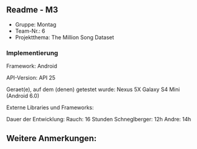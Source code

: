 ## Readme - M3

* Gruppe:	    Montag
* Team-Nr.:     6
* Projektthema: The Million Song Dataset

### Implementierung

Framework:	    Android

API-Version:	API 25

Geraet(e), auf dem (denen) getestet wurde:
Nexus 5X
Galaxy S4 Mini (Android 6.0)

Externe Libraries und Frameworks:


Dauer der Entwicklung:
Rauch: 16 Stunden
Schneglberger: 12h
Andre: 14h

Weitere Anmerkungen:
-
